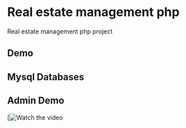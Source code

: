 # Real estate management php
 Real estate management php project

## Demo



## Mysql Databases



## Admin Demo

[![Watch the video]([https://drive.google.com/file/d/1HwpbOLqoRehUrgGdc8b9FldhbnJonD3p/view?usp=drive_link](https://drive.google.com/file/d/1HwpbOLqoRehUrgGdc8b9FldhbnJonD3p/view?usp=sharing))
